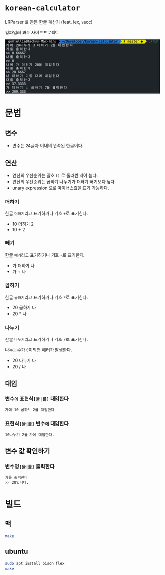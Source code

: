 # `korean-calculator`
LRParser 로 만든 한글 계산기 (feat. lex, yacc)

컴파일러 과목 사이드프로젝트

![example.png](./.github/example.png)

# 문법

## 변수

- 변수는 24글자 이내의 연속된 한글이다.

## 연산

- 연산의 우선순위는 괄호 `()` 로 둘러싼 식이 높다.
- 연산의 우선순위는 곱하기 나누기가 더하기 빼기보다 높다.
- unary expression 으로 마이너스값을 표기 가능하다.

### 더하기

한글 `더하기`라고 표기하거나 기호 `+`로 표기한다.

- 10 더하기 2
- 10 + 2

### 빼기

한글 `빼기`라고 표기하거나 기호 `-`로 표기한다.

- 가 더하기 나
- 가 + 나

### 곱하기

한글 `곱하기`라고 표기하거나 기호 `*`로 표기한다.

- 20 곱하기 나
- 20 * 나

### 나누기

한글 `나누기`라고 표기하거나 기호 `/`로 표기한다.

나누는수가 0이되면 에러가 발생한다.

- 20 나누기 나
- 20 / 나

## 대입

### 변수`에` 표현식`[을|를]` 대입한다

```sh
가에 10 곱하기 2를 대입한다.
```

### 표현식`[을|를]` 변수`에` 대입한다

```sh
10나누기 2를 가에 대입한다.
```

## 변수 값 확인하기

### 변수명`[을|를]` 출력한다

```sh
가를 출력한다
>> 20입니다.
```

# 빌드

## 맥

```sh
make
```

## ubuntu

```sh
sudo apt install bison flex
make
```

